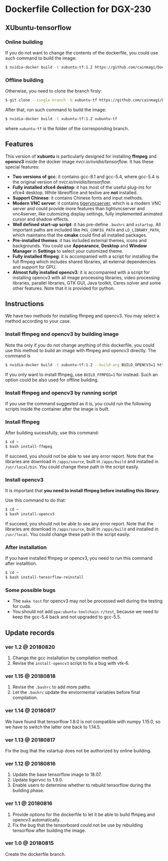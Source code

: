 # Dockerfile Collection for DGX-230

## XUbuntu-tensorflow

### Online building

If you do not want to change the contents of the dockerfile, you could use such command to build the image:

```Bash
$ nvidia-docker build -t xubuntu-tf:1.2 https://github.com/cainmagi/Dockerfiles.git#xubuntu-tf
```

### Offline building

Otherwise, you need to clone the branch firsly:

```Bash
$ git clone --single-branch -b xubuntu-tf https://github.com/cainmagi/Dockerfiles.git xubuntu-tf
```

After that, run such command to build the image:

```Bash
$ nvidia-docker build -t xubuntu-tf:1.2 xubuntu-tf
```

where `xubuntu-tf` is the folder of the corresponding branch.

## Features

This version of **xubuntu** is particularly designed for installing **ffmpeg** and **opencv3** inside the docker image *nvcr.io/nvidia/tensorflow*. It has these special features:

* **Two versions of gcc**: it contains gcc-8.1 and gcc-5.4, where gcc-5.4 is the original version of *nvcr.io/nvidia/tensorflow*.
* **Fully installed xfce4 desktop**: it has most of the useful plug-ins for xfce4 desktop. While libreoffice and texlive are **not** installed.
* **Support Chinese**: it contains Chinese fonts and input methods.
* **Modern VNC server**: it contains [tigervncserver][tigervnc], which is a modern VNC server and could provide more features than tightvncserver and vnc4server, like cutomizing display settings, fully implemented animated cursor and shadow effects.
* **Well defined start-up script**: it has pre-define `.bashrc` and `xstartup`. All important paths are included like `PKG_CONFIG_PATH` and `LD_LIBRARY_PATH`, which maintains that the **cmake** could find all installed packages.
* **Pre-installed themes**: it has included external themes, icons and backgrounds. You could use **Appearance**, **Desktop** and **Window Manager** in **Settings** to select your cutomized theme.
* **Fully installed ffmpeg**: it is accompanied with a script for installing the full ffmpeg which includes shared libraries, all external dependencies and support for GPU.
* **Almost fully installed opencv3**: it is accompanied with a script for installing opencv3 with all image processing libraries, video processing libraries, parallel libraries, GTK GUI, Java toolkit, Ceres solver and some other features. Note that it is provided for python.

## Instructions

We have two methods for installing ffmpeg and opencv3. You may select a method according to your case.

### Install ffmpeg and opencv3 by building image

Note tha only if you do not change anything of this dockerfile, you could use this method to build an image with ffmpeg and opencv3 directly. The command is

```Bash
$ nvidia-docker build -t xubuntu-tf:1.2 --build-arg BUILD_OPENCV3=1 https://github.com/cainmagi/Dockerfiles.git#xubuntu-tf
```

If you only want to install ffmpeg, use `BUILD_FFMPEG=1` for instead. Such an option could be also used for offline building.

### Install ffmpeg and opencv3 by running script

If you use the command suggested as it is, you could run the following scripts inside the container after the image is built.

### Install ffmpeg

After building sucessfully, use this command:

```Bash
$ cd ~
$ bash install-ffmpeg
```

If succeed, you should not be able to see any error report. Note that the libraries are download in `/apps/source`, built in `/apps/build` and installed in `/usr/local/bin`. You could change these path in the script easily.

### Install opencv3

It is important that **you need to install ffmpeg before installing this library**.

Use this command to do that:

```Bash
$ cd ~
$ bash install-opencv3
```

If succeed, you should not be able to see any error report. Note that the libraries are download in `/apps/source`, built in `/apps/build` and installed in `/usr/local`. You could change these path in the script easily.

### After installation

If you have installed ffmpeg or opencv3, you need to run this command after installtion.

```Bash
$ cd ~
$ bash install-tensorflow-reinstall
```

### Some possible bugs

* The `make test` for opencv3 may not be processed well during the testing for cuda.
* You should not add `ppa:ubuntu-toolchain-r/test`, because we need to keep the gcc-5.4 back and not upgraded to gcc-5.5.
   
## Update records

### ver 1.2 @ 20180820

1. Change the gcc installation by compilation method.
2. Revise the `install-opencv3` script to fix a bug with vtk-6.

### ver 1.15 @ 20180818

1. Revise the `.bashrc` to add more paths.
2. Let the `.bashrc` update the enviormental variables before final compilation.

### ver 1.14 @ 20180817

We have found that tensorflow 1.8.0 is not compatible with numpy 1.15.0, so we have to switch the latter one back to 1.14.5.

### ver 1.13 @ 20180817

Fix the bug that the xstartup does not be authorized by online building.

### ver 1.12 @ 20180816

1. Update the base tensorflow image to 18.07.
2. Update tigervnc to 1.9.0.
3. Enable users to determine whether to rebuild tensorflow during the building phase.

### ver 1.1 @ 20180816

1. Provide options for the dockerfile to let it be able to build ffmpeg and opencv3 automatically.
2. Fix the bug that the tensorboard could not be use by rebuilding tensorflow after building the image.

### ver 1.0 @ 20180815

Create the dockerfile branch.

[tigervnc]:https://github.com/TigerVNC/tigervnc "TigerVNC"
